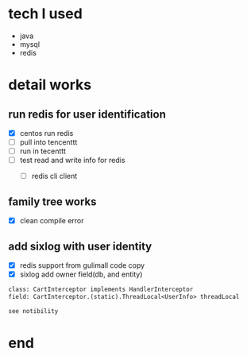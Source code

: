 # tech I used

- java
- mysql
- redis

# detail works

## run redis for user identification

- [x] centos run redis
- [ ] pull into tencenttt
- [ ] run in tecenttt
- [ ] test read and write info for redis
    - [ ] redis cli client


## family tree works

- [x] clean compile error

## add sixlog with user identity
    
- [x] redis support from gulimall code copy
- [x] sixlog add owner field(db, and entity) 

```txt
class: CartInterceptor implements HandlerInterceptor
field: CartInterceptor.(static).ThreadLocal<UserInfo> threadLocal 

see notibility

```


# end